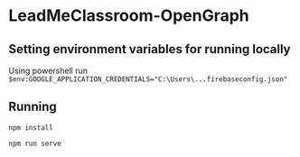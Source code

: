 # LeadMeClassroom-OpenGraph
## Setting environment variables for running locally
Using powershell run `$env:GOOGLE_APPLICATION_CREDENTIALS="C:\Users\...firebaseconfig.json"`

## Running
`npm install`

`npm run serve`

